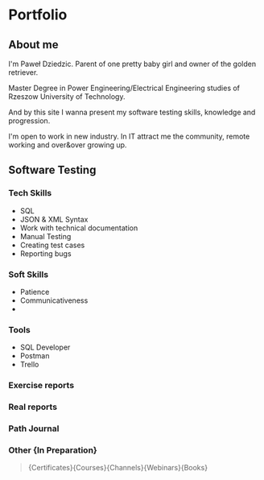 # Portfolio

## About me
I'm Paweł Dziedzic. Parent of one pretty baby girl and owner of the golden retriever.

Master Degree in Power Engineering/Electrical Engineering studies of Rzeszow University of Technology.

And by this site I wanna present my software testing skills, knowledge and progression. 

I'm open to work in new industry. In IT attract me the community, remote working and over&over growing up.

## Software Testing
### Tech Skills
- SQL 
- JSON & XML Syntax
- Work with technical documentation 
- Manual Testing
- Creating test cases
- Reporting bugs
### Soft Skills
- Patience
- Communicativeness
- 
### Tools
- SQL Developer
- Postman
- Trello
### Exercise reports
### Real reports
### Path Journal

### Other {In Preparation}
> {Certificates}{Courses}{Channels}{Webinars}{Books}
